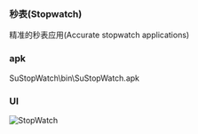 ### 秒表(Stopwatch)
精准的秒表应用(Accurate stopwatch applications)

### apk 
SuStopWatch\bin\SuStopWatch.apk

### UI
![StopWatch](https://img-blog.csdn.net/20180708232422135?watermark/2/text/aHR0cHM6Ly9ibG9nLmNzZG4ubmV0L3N1NzQ5NTIw/font/5a6L5L2T/fontsize/400/fill/I0JBQkFCMA==/dissolve/70)